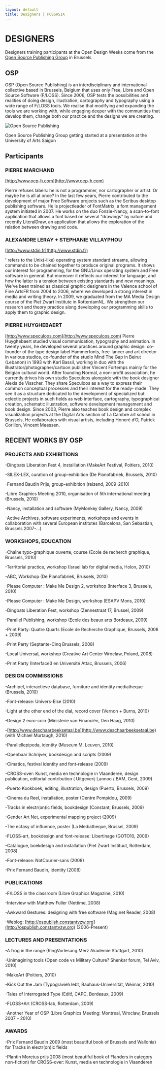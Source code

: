 ```yaml
---
layout: default
title: Designers | FOSSASIA
---
```


# DESIGNERS

Designers training participants at the Open Design Weeks come from the [Open Source Publishing Group](http://ospublish.constantvzw.org/) in Brussels.

## OSP

OSP (Open Source Publishing) is an interdisciplinary and international collective based in Brussels, Belgium that uses only Free, Libre and Open Source Software (F/LOSS). Since 2006, OSP tests the possibilities and realities of doing design, illustration, cartography and typography using a wide range of F/LOSS tools. We realise that modifying and expanding the tools we are working with, while engaging deeper with the communities that develop them, change both our practice and the designs we are creating.

<p><img data-src="images/OpenSourcePublishing.jpg" alt="Open Source Publishing" title="Open Source Publishing"></p>
Open Source Publishing Group getting started at a presentation at the University of Arts Saigon

## Participants

### PIERRE MARCHAND

[http://www.oep-h.com](http://www.oep-h.com)

Pierre refuses labels: he is not a programmer, nor cartographer or artist. Or maybe he is all at once? In the last few years, Pierre contributed to the development of major Free Software projects such as the Scribus desktop publishing software. He is projectleader of FontMatrix, a font management system initiated in 2007. He works on the duo Fonzie-Nancy, a scan-to-font application that allows a font based on several "drawings" by nature and recently LiteralDraw, an application that allows the exploration of the relation between drawing and code.

### ALEXANDRE LERAY + STEPHANIE VILLAYPHOU

[http://www.stdin.fr](http://www.stdin.fr)

'<stdin> refers to the Unix(-like) operating system standard streams, allowing commands to be chained together to produce  original programs. It shows our interest for programming, for the  GNU/Linux operating system and Free software in general. But moreover it  reflects our interest for language, and how the latter is a tension  between existing standards and new meanings. We've been trained as classical graphic designers in the Valence school of Fine ArtsFR from 2004 to 2006, where we developed a strong interest in media and writing theory. In 2009, we graduated from the MA Media Design course of the Piet Zwart Institute in RotterdamNL. We strengthen our research and theory practice along developing our programming skills to apply them to graphic design.

### PIERRE HUYGHEBAERT

[http://www.speculoos.com](http://www.speculoos.com)
Pierre Huyghebaert studied visual communication, typography and animation. In twenty years, he developed several practices around graphic design: co-founder of the type design label Hammerfonts, free-lancer and art director in various studios, co-founder of the studio Mind The Gap in Beirut (Lebanon) in 1993 with Karl Bassil, working in duo with the illustrator/photographer/cartoon publisher Vincent Fortemps mainly for the Belgian cultural world. After founding Normal, a non-profit association, he currently drives his own studio Speculoos alongside with the book designer Alexia de Visscher. They share Speculoos as a way to express their common conceptual processes and their interest for the ready- made. They see it as a structure dedicated to the development of specialized but eclectic projects in such fields as web interface, cartography, typographical creation, schematic illustration, software development management and book design. Since 2003, Pierre also teaches book design and complex visualization projects at the Digital Arts section of La Cambre art school in Brussels. He collaborates with visual artists, including Honoré d’O, Patrick Corillon, Vincent Meessen.

## RECENT WORKS BY OSP

### PROJECTS AND EXHIBITIONS

-Dingbats Liberation Fest 4, installlation (MakeArt Festival, Poitiers, 2010)

-SILEX-LEX, curation of group-exhibition (De Pianofabriek, Brussels, 2010)

-Fernand Baudin Prijs, group-exhibition (reizend, 2009-2010)

-Libre Graphics Meeting 2010, organisation of 5th international meeting (Brussels, 2010)

-Nancy, installation and software (MyMonkey Gallery, Nancy, 2009)

-Active Archives, software experiments, workshops and events in collaboration with several European institutes (Barcelona, San Sebastian, Brussels 2007-...)

### WORKSHOPS, EDUCATION

-Chaîne typo-graphique ouverte, course (Ecole de recherch graphique, Brussels, 2010)

-Territorial practice, workshop (Israel lab for digital media, Holon, 2010)

-ABC, Workshop (De Pianofabriek, Brussels, 2010)

-Please Computer : Make Me Design 2, workshop (Interface 3, Brussels, 2010)

-Please Computer : Make Me Design, workshop (ESAPV Mons, 2010)

-Dingbats Liberation Fest, workshop (Zennestraat 17, Brussel, 2009)

-Parallel Publishing, workshop (Ecole des beaux arts Bordeaux, 2009)

-Print Party: Quatre Quarts (Ecole de Recherche Graphique, Brussels, 2008 + 2009)

-Print Party (Septante-Cinq Brussels, 2008)

-Local Universal, workshop (Creative Art Center Wroclaw, Poland, 2008)

-Print Party (Interface3 en Université Attac, Brussels, 2006)

### DESIGN COMMISSIONS

-Archipel, interactieve database, furniture and identity mediatheque (Brussels, 2010)

-Font-release: Univers-Else (2010)

-Light at the other end of the dial, record cover (Vernon + Burns, 2010)

-Design 2 euro-coin (Ministerie van Financiën, Den Haag, 2010)

-[http://www.deschaarbeeksetaal.be](http://www.deschaarbeeksetaal.be) (with Michael Murtaugh, 2010)

-Parallellepipeda, identity (Museum M, Leuven, 2010)

-Openbaar Schrijver, bookdesign and scripts (2009)

-Cimatics, festival identity and font-release (2009)

-CROSS-over: Kunst, media en technologie in Vlaanderen, design publication, editorial contribution (
Uitgeverij Lannoo / BAM, Gent, 2009)

-Puerto Kookboek, editing, illustration, design (Puerto, Brussels, 2009)

-Cinema du Reel, installation, poster (Centre Pompidou, 2009)

-Tracks in electr(on)ic fields, bookdesign (Constant, Brussels, 2009)

-Gender Art Net, experimental mapping project (2009)

-The ectasy of influence, poster (La Mediatheque, Brussel, 2009)

-FLOSS-art, bookdesign and font-release: Libertinage (GOTO10, 2009)

-Catalogue, boekdesign and installation (Piet Zwart Instituut, Rotterdam, 2008)

-Font-release: NotCourier-sans (2008)

-Prix Fernand Baudin, identity (2008)

### PUBLICATIONS

-F/LOSS in the classroom (Libre Graphics Magazine, 2010)

-Interview with Matthew Fuller (Nettime, 2008)

-Awkward Gestures: designing with free software (Mag.net Reader, 2008)

-Weblog: [http://ospublish.constantvzw.org](http://ospublish.constantvzw.org) (2006-Present)

### LECTURES AND PRESENTATIONS

-A frog in the range (RingVorlesung Merz Akademie Stuttgart, 2010)

-Unimagining tools (Open code vs Military Culture? Shenkar forum, Tel Aviv, 2010)

-MakeArt (Poitiers, 2010)

-Kick Out the Jam (Typogravieh lebt, Bauhaus-Universität, Weimar, 2010)

-Tales of Interrogated Type (Edit!, CAPC, Bordeaux, 2009)

-FLOSS+Art (CROSS-lab, Rotterdam, 2009)

-Another Year of OSP (Libre Graphics Meeting: Montreal, Wroclaw, Brussels 2007 – 2010)

### AWARDS

-Prix Fernand Baudin 2009 (most beautiful book of Brussels and Wallonia) for Tracks in electr(on)ic fields

-Plantin Moretus prijs 2008 (most beautiful book of Flanders in category non-fiction) for CROSS-over: Kunst, media en technologie in Vlaanderen
